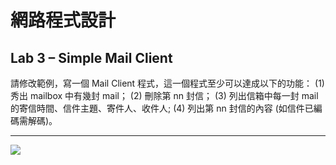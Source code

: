 # 網路程式設計
## Lab 3 – Simple Mail Client

請修改範例，寫一個 Mail Client 程式，這一個程式至少可以達成以下的功能：
(1)   秀出 mailbox 中有幾封 mail；
(2)   刪除第 nn 封信；
(3)   列出信箱中每一封 mail 的寄信時間、信件主題、寄件人、收件人;
(4)   列出第 nn 封信的內容 (如信件已編碼需解碼)。


--------


<img src="https://github.com/AlanPan0131/Simple-Mail-Client/blob/main/image/image1.gif?row=true">